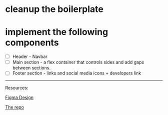 # cleanup the boilerplate

# implement the following components
- [ ] Header - Navbar
- [ ] Main section - a flex container that controls sides and add gaps between sections.
- [ ] Footer section - links and social media icons + developers link
----
Resources:

[Figma Design](https://www.figma.com/community/file/1016073914586012770)

[The repo](https://github.com/kave-me/farzadmolae)